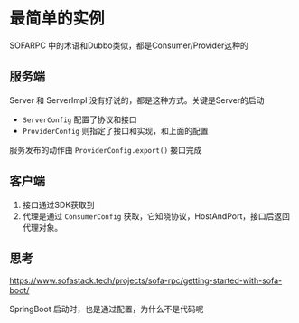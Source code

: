 # 最简单的实例

SOFARPC 中的术语和Dubbo类似，都是Consumer/Provider这种的

## 服务端

Server 和 ServerImpl 没有好说的，都是这种方式。关键是Server的启动

- `ServerConfig` 配置了协议和接口
- `ProviderConfig` 则指定了接口和实现，和上面的配置

服务发布的动作由 `ProviderConfig.export()` 接口完成

## 客户端

1. 接口通过SDK获取到
2. 代理是通过 `ConsumerConfig` 获取，它知晓协议，HostAndPort，接口后返回代理对象。

## 思考

https://www.sofastack.tech/projects/sofa-rpc/getting-started-with-sofa-boot/

SpringBoot 启动时，也是通过配置，为什么不是代码呢